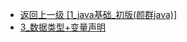 - [返回上一级 [1_java基础_初版(颜群java)]](page/后端/JavaNote/1_java基础_初版(颜群java)/)
- [3_数据类型+变量声明](page/后端/JavaNote/1_java基础_初版(颜群java)/3_数据类型+变量声明/)
